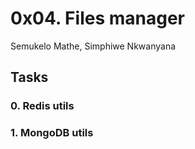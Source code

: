 # 0x04. Files manager

Semukelo Mathe, Simphiwe Nkwanyana

## Tasks

### 0. Redis utils

### 1. MongoDB utils
